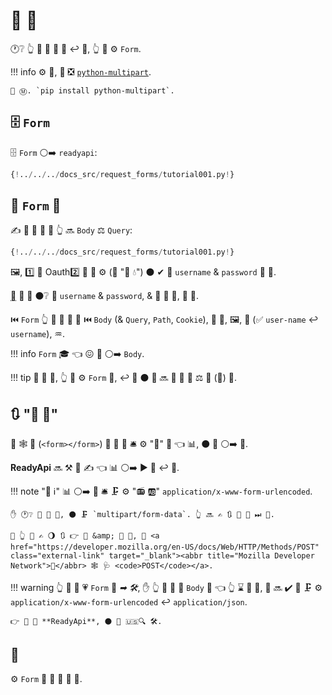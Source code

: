 # 📨 💽

🕐❔ 👆 💪 📨 📨 🏑 ↩️ 🎻, 👆 💪 ⚙️ `Form`.

!!! info
    ⚙️ 📨, 🥇 ❎ <a href="https://andrew-d.github.io/python-multipart/" class="external-link" target="_blank">`python-multipart`</a>.

    🤶 Ⓜ. `pip install python-multipart`.

## 🗄 `Form`

🗄 `Form` ⚪️➡️ `readyapi`:

```Python hl_lines="1"
{!../../../docs_src/request_forms/tutorial001.py!}
```

## 🔬 `Form` 🔢

✍ 📨 🔢 🎏 🌌 👆 🔜 `Body` ⚖️ `Query`:

```Python hl_lines="7"
{!../../../docs_src/request_forms/tutorial001.py!}
```

🖼, 1️⃣ 🌌 Oauth2️⃣ 🔧 💪 ⚙️ (🤙 "🔐 💧") ⚫️ ✔ 📨 `username` &amp; `password` 📨 🏑.

<abbr title="specification">🔌</abbr> 🚚 🏑 ⚫️❔ 📛 `username` &amp; `password`, &amp; 📨 📨 🏑, 🚫 🎻.

⏮️ `Form` 👆 💪 📣 🎏 📳 ⏮️ `Body` (&amp; `Query`, `Path`, `Cookie`), 🔌 🔬, 🖼, 📛 (✅ `user-name` ↩️ `username`), ♒️.

!!! info
    `Form` 🎓 👈 😖 🔗 ⚪️➡️ `Body`.

!!! tip
    📣 📨 💪, 👆 💪 ⚙️ `Form` 🎯, ↩️ 🍵 ⚫️ 🔢 🔜 🔬 🔢 🔢 ⚖️ 💪 (🎻) 🔢.

## 🔃 "📨 🏑"

🌌 🕸 📨 (`<form></form>`) 📨 💽 💽 🛎 ⚙️ "🎁" 🔢 👈 📊, ⚫️ 🎏 ⚪️➡️ 🎻.

**ReadyApi** 🔜 ⚒ 💭 ✍ 👈 📊 ⚪️➡️ ▶️️ 🥉 ↩️ 🎻.

!!! note "📡 ℹ"
    📊 ⚪️➡️ 📨 🛎 🗜 ⚙️ "📻 🆎" `application/x-www-form-urlencoded`.

    ✋️ 🕐❔ 📨 🔌 📁, ⚫️ 🗜 `multipart/form-data`. 👆 🔜 ✍ 🔃 🚚 📁 ⏭ 📃.

    🚥 👆 💚 ✍ 🌖 🔃 👉 🔢 &amp; 📨 🏑, 👳 <a href="https://developer.mozilla.org/en-US/docs/Web/HTTP/Methods/POST" class="external-link" target="_blank"><abbr title="Mozilla Developer Network">🏇</abbr> 🕸 🩺 <code>POST</code></a>.

!!! warning
    👆 💪 📣 💗 `Form` 🔢 *➡ 🛠️*, ✋️ 👆 💪 🚫 📣 `Body` 🏑 👈 👆 ⌛ 📨 🎻, 📨 🔜 ✔️ 💪 🗜 ⚙️ `application/x-www-form-urlencoded` ↩️ `application/json`.

    👉 🚫 🚫 **ReadyApi**, ⚫️ 🍕 🇺🇸🔍 🛠️.

## 🌃

⚙️ `Form` 📣 📨 💽 🔢 🔢.
